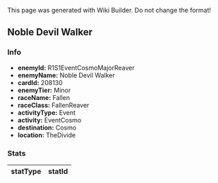 <span class="wiki-builder">This page was generated with Wiki Builder. Do not change the format!</span>

## Noble Devil Walker
### Info
* **enemyId:** R1S1EventCosmoMajorReaver
* **enemyName:** Noble Devil Walker
* **cardId:** 208130
* **enemyTier:** Minor
* **raceName:** Fallen
* **raceClass:** FallenReaver
* **activityType:** Event
* **activity:** EventCosmo
* **destination:** Cosmo
* **location:** TheDivide

### Stats
statType | statId
-------- | ------

